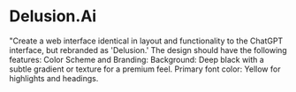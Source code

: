 # Delusion.Ai
"Create a web interface identical in layout and functionality to the ChatGPT interface, but rebranded as 'Delusion.' The design should have the following features:  Color Scheme and Branding:  Background: Deep black with a subtle gradient or texture for a premium feel. Primary font color: Yellow for highlights and headings. 
